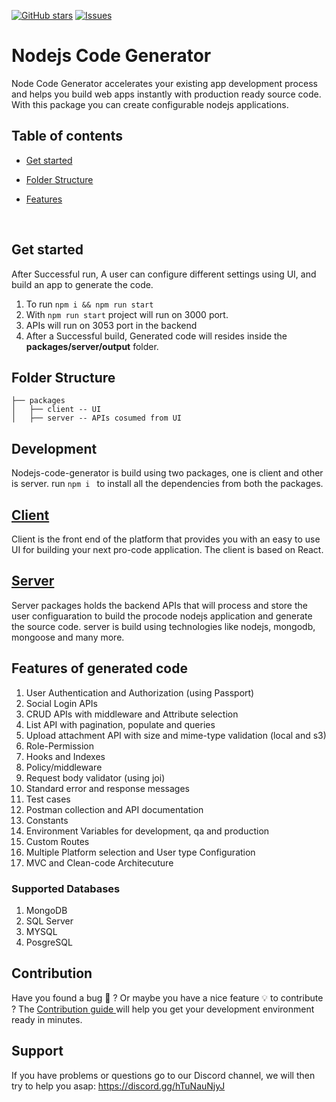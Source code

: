 [![GitHub stars](https://img.shields.io/github/stars/DhiWise/nodejs-code-generator?style=flat-square&color=yellow)](https://github.com/DhiWise/nodejs-code-generator)
[![Issues](https://img.shields.io/badge/PRs-welcome-brightgreen.svg?style=flat-square&color=66bb6a)](https://github.com/DhiWise/nodejs-code-generator/issues)

# Nodejs Code Generator
<p>
Node Code Generator accelerates your existing app development process and helps you build web apps instantly with production ready source code. With this package you can create configurable nodejs applications.
<br/>
</p>

## Table of contents

* [Get started](#get-started)

* [Folder Structure](#folder-structure)

* [Features](#features)

<br/>

## Get started 
After Successful run, A user can configure different settings using UI, and build an app to generate the code.
1. To run 
  ```npm i && npm run start```
2. With ```npm run start``` project will run on 3000 port.
3. APIs will run on 3053 port in the backend
4. After a Successful build, Generated code will resides inside the **packages/server/output** folder.


## Folder Structure
```
├── packages
│   ├── client -- UI
│   ├── server -- APIs cosumed from UI
```

## Development
Nodejs-code-generator is build using two packages, one is client and other is server. run ```npm i ``` to install all the dependencies from both the packages. 

## <a href="https://github.com/DhiWise/nodejs-code-generator/blob/master/packages/client/README.md">Client</a>
Client is the front end of the platform that provides you with an easy to use UI for building your next pro-code application. The client is based on React.

## <a href="https://github.com/DhiWise/nodejs-code-generator/blob/master/packages/server/README.md">Server</a>
Server packages holds the backend APIs that will process and store the user configuaration to build the procode nodejs application and generate the source code. server is build using technologies like nodejs, mongodb, mongoose and many more.

## Features of generated code
1. User Authentication and Authorization (using Passport)
2. Social Login APIs
3. CRUD APIs with middleware and Attribute selection
4. List API with pagination, populate and queries
5. Upload attachment API with size and mime-type validation (local and s3)
6. Role-Permission
8. Hooks and Indexes
9. Policy/middleware
10. Request body validator (using joi)
11. Standard error and response messages
12. Test cases
13. Postman collection and API documentation
15. Constants
17. Environment Variables for development, qa and production
18. Custom Routes
19. Multiple Platform selection and User type Configuration
20. MVC and Clean-code Architecuture 

### Supported Databases
1. MongoDB
2. SQL Server
3. MYSQL
4. PosgreSQL

## Contribution

Have you found a bug :lady_beetle: ? Or maybe you have a nice feature 💡 to contribute ? The <a href="https://github.com/DhiWise/nodejs-code-generator/blob/master/CONTRIBUTING.md">Contribution guide </a> will help you get your development environment ready in minutes.

## Support
If you have problems or questions go to our Discord channel, we will then try to help you asap:
https://discord.gg/hTuNauNjyJ
